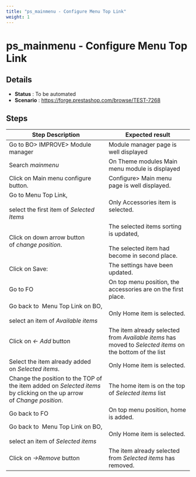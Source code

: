 ```yaml
---
title: "ps_mainmenu - Configure Menu Top Link"
weight: 1
---
```


# ps_mainmenu - Configure Menu Top Link
## Details
* **Status** : To be automated
* **Scenario** : https://forge.prestashop.com/browse/TEST-7268

## Steps
| Step Description | Expected result |
| ----- | ----- |
| Go to BO> IMPROVE> Module manager | Module manager page is well displayed |
| Search *mainmenu* | On Theme modules Main menu module is displayed |
| Click on Main menu configure button. | Configure> Main menu page is well displayed. |
| Go to Menu Top Link,<br><br>select the first item of *Selected Items* | Only Accessories item is selected. |
| Click on down arrow button of *change position*. | The selected items sorting is updated,<br><br>The selected item had become in second place. |
| Click on Save: | The settings have been updated. |
| Go to FO | On top menu position, the accessories are on the first place. |
| Go back to  Menu Top Link on BO,<br><br>select an item of *Available items* | Only Home item is selected. |
| Click on *<- Add* button | The item already selected from *Available items* has moved to *Selected items* on the bottom of the list |
| Select the item already added on *Selected items*. | Only Home item is selected. |
| Change the position to the TOP of the item added on *Selected items* by clicking on the up arrow of *Change position*. | The home item is on the top of *Selected items* list |
| Go back to FO | On top menu position, home is added. |
| Go back to  Menu Top Link on BO,<br><br>select an item of *Selected items* | Only Home item is selected. |
| Click on *->Remove* button | The item already selected from *Selected items* has removed. |
